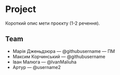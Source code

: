 # Project

Короткий опис мети проєкту (1-2 речення).

## Team
- Марія Дженьдзюра — @githubusername — ПМ
- Максим Корчинський — @githubusername
- Іван Малюга — @IvanMaliuha
- Артур  — @username2 

